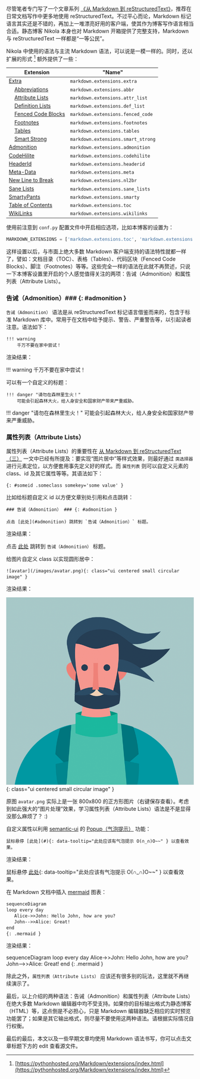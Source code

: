 <!--
.. title: 再谈 Markdown 及其扩展
.. slug: zai-tan-markdown-ji-qi-kuo-zhan
.. date: 2017-10-27 22:36:07 UTC+08:00
.. tags: markdown, python, mermaid
.. category:
.. link:
.. description:
.. type: text
.. nocomments:
.. previewimage:
-->

尽管笔者专门写了一个文章系列 [《从 Markdown 到 reStructuredText》][use_rst]，推荐在日常文档写作中更多地使用 reStructuredText。不过平心而论，Markdown 标记语言其实还是不错的，再加上一堆漂亮好用的客户端，使其作为博客写作语言相当合适。静态博客 Nikola 本身也对 Markdown 开箱提供了完整支持，Markdown 与 reStructuredText 一样都是“一等公民”。

[use_rst]:/posts/cong-markdown-dao-restructuredtext/ "/posts/cong-markdown-dao-restructuredtext/"

Nikola 中使用的语法与主流 Markdown 语法，可以说是一模一样的。同时，还以扩展的形式 [^1] 额外提供了一些：

<!-- TEASER_END -->

Extension                            | "Name"
------------------------------------ | ---------------
[Extra]                              | `markdown.extensions.extra`
&nbsp; &nbsp; [Abbreviations][]      | `markdown.extensions.abbr`
&nbsp; &nbsp; [Attribute Lists][]    | `markdown.extensions.attr_list`
&nbsp; &nbsp; [Definition Lists][]   | `markdown.extensions.def_list`
&nbsp; &nbsp; [Fenced Code Blocks][] | `markdown.extensions.fenced_code`
&nbsp; &nbsp; [Footnotes][]          | `markdown.extensions.footnotes`
&nbsp; &nbsp; [Tables][]             | `markdown.extensions.tables`
&nbsp; &nbsp; [Smart Strong][]       | `markdown.extensions.smart_strong`
[Admonition][]                       | `markdown.extensions.admonition`
[CodeHilite][]                       | `markdown.extensions.codehilite`
[HeaderId]                           | `markdown.extensions.headerid`
[Meta-Data]                          | `markdown.extensions.meta`
[New Line to Break]                  | `markdown.extensions.nl2br`
[Sane Lists]                         | `markdown.extensions.sane_lists`
[SmartyPants]                        | `markdown.extensions.smarty`
[Table of Contents]                  | `markdown.extensions.toc`
[WikiLinks]                          | `markdown.extensions.wikilinks`

[Extra]: https://pythonhosted.org/Markdown/extensions/extra.html
[Abbreviations]: https://pythonhosted.org/Markdown/extensions/abbreviations.html
[Attribute Lists]: https://pythonhosted.org/Markdown/extensions/attr_list.html
[Definition Lists]: https://pythonhosted.org/Markdown/extensions/definition_lists.html
[Fenced Code Blocks]: https://pythonhosted.org/Markdown/extensions/fenced_code_blocks.html
[Footnotes]: https://pythonhosted.org/Markdown/extensions/footnotes.html
[Tables]: https://pythonhosted.org/Markdown/extensions/tables.html
[Smart Strong]: https://pythonhosted.org/Markdown/extensions/smart_strong.html
[Admonition]: https://pythonhosted.org/Markdown/extensions/admonition.html
[CodeHilite]: https://pythonhosted.org/Markdown/extensions/code_hilite.html
[HeaderId]: https://pythonhosted.org/Markdown/extensions/header_id.html
[Meta-Data]: https://pythonhosted.org/Markdown/extensions/meta_data.html
[New Line to Break]: https://pythonhosted.org/Markdown/extensions/nl2br.html
[Sane Lists]: https://pythonhosted.org/Markdown/extensions/sane_lists.html
[SmartyPants]: https://pythonhosted.org/Markdown/extensions/smarty.html
[Table of Contents]: https://pythonhosted.org/Markdown/extensions/toc.html
[WikiLinks]: https://pythonhosted.org/Markdown/extensions/wikilinks.html

使用前注意到 `conf.py` 配置文件中开启相应选项，比如本博客的设置为：

```python
MARKDOWN_EXTENSIONS = ['markdown.extensions.toc', 'markdown.extensions.admonition', 'markdown.extensions.fenced_code', 'markdown.extensions.codehilite', 'markdown.extensions.extra']
```

这样设置以后，与市面上绝大多数 Markdown 客户端支持的语法特性就都一样了，譬如：文档目录（TOC）、表格（Tables）、代码区块（Fenced Code Blocks）、脚注（Footnotes）等等。这些完全一样的语法在此就不再赘述，只说一下本博客设置里开启的个人感觉值得关注的两项：告诫（Admonition）和属性列表（Attribute Lists）。

### 告诫（Admonition）### {: #admonition }

`告诫（Admonition）` 语法是从 reStructuredText 标记语言借鉴而来的，包含于标准 Markdown 库中。常用于在文档中给予提示、警告、严重警告等，以引起读者注意。语法如下：

```
!!! warning
    千万不要在家中尝试！
```

渲染结果：

!!! warning
    千万不要在家中尝试！

可以有一个自定义的标题：

```
!!! danger "请勿在森林里生火！"
    可能会引起森林大火，给人身安全和国家财产带来严重威胁。
```

!!! danger "请勿在森林里生火！"
    可能会引起森林大火，给人身安全和国家财产带来严重威胁。

### 属性列表（Attribute Lists）

属性列表（Attribute Lists）的重要性在 [从 Markdown 到 reStructuredText（三）](/posts/cong-markdown-dao-restructuredtextsan/) 一文中已经有所提及：要实现“图片居中”等样式效果，则最好通过 `类选择器` 进行元素定位，以方便套用事先定义好的样式。而 `属性列表` 则可以自定义元素的 class、id 及其它属性等等。其语法如下：

```
{: #someid .someclass somekey='some value' }
```

比如给标题自定义 id 以方便文章别处引用和点击跳转：

```
### 告诫（Admonition） ### {: #admonition }

点击 [此处](#admonition) 跳转到 `告诫（Admonition）` 标题。
```

渲染结果：

点击 [此处](#admonition) 跳转到 `告诫（Admonition）` 标题。

给图片自定义 class 以实现圆形居中：

```
![avatar](/images/avatar.png){: class="ui centered small circular image" }
```

渲染结果：

![avatar](/images/avatar.png){: class="ui centered small circular image" }

原图 `avatar.png` 实际上是一张 800x800 的正方形图片（右键保存查看）。考虑到如此强大的“图片处理”效果，学习属性列表（Attribute Lists）语法是不是显得没那么麻烦了？ :)

自定义属性以利用 [semantic-ui](https://semantic-ui.com) 的 [Popup（气泡提示）](https://semantic-ui.com/modules/popup.html) 功能：

```
鼠标悬停 [此处](#){: data-tooltip="此处应该有气泡提示 O(∩_∩)O~~" } 以查看效果。
```

渲染结果：

鼠标悬停 [此处](#){: data-tooltip="此处应该有气泡提示 O(∩_∩)O~~" } 以查看效果。

在 Markdown 文档中插入 [mermaid](https://mermaidjs.github.io) 图表：

```
sequenceDiagram
loop every day
   Alice->>John: Hello John, how are you?
   John-->>Alice: Great!
end
{: .mermaid }
```

渲染结果：

sequenceDiagram
loop every day
   Alice->>John: Hello John, how are you?
   John-->>Alice: Great!
end
{: .mermaid }

除此之外，`属性列表（Attribute Lists）` 应该还有很多别的玩法，这里就不再继续演示了。

最后，以上介绍的两种语法：告诫（Admonition）和属性列表（Attribute Lists）在绝大多数 Markdown 编辑器中均不受支持。如果你的目标输出格式为静态博客（HTML）等，这点倒是不必担心，只是 Markdown 编辑器缺乏相应的实时预览功能罢了；如果是其它输出格式，则尽量不要使用这两种语法。请根据实际情况自行权衡。

最后的最后，本文以及一些早期文章均使用 Markdown 语法书写，你可以点击文章标题下方的 <i class="github icon"></i> edit 查看源文件。

[^1]:[https://pythonhosted.org/Markdown/extensions/index.html](https://pythonhosted.org/Markdown/extensions/index.html)
